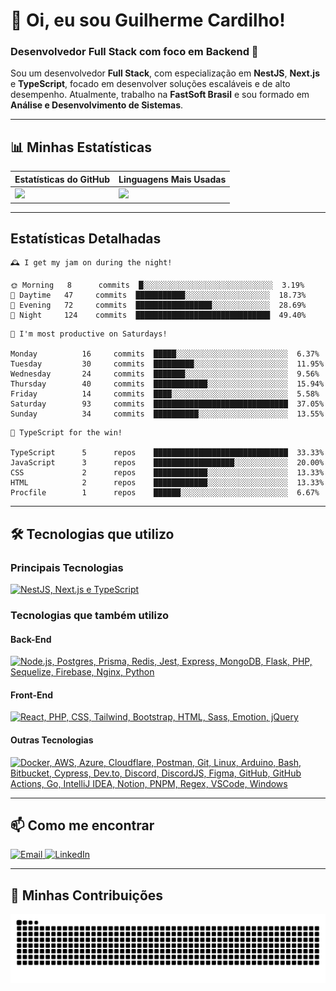 # 👋 Oi, eu sou Guilherme Cardilho!

### Desenvolvedor Full Stack com foco em Backend 🚀

Sou um desenvolvedor **Full Stack**, com especialização em **NestJS**, **Next.js** e **TypeScript**, focado em desenvolver soluções escaláveis e de alto desempenho. Atualmente, trabalho na **FastSoft Brasil** e sou formado em **Análise e Desenvolvimento de Sistemas**.

---

## 📊 Minhas Estatísticas

| Estatísticas do GitHub | Linguagens Mais Usadas |
|------------------------|------------------------|
| <img src="https://github-readme-stats-azure-kappa.vercel.app/api?username=guicardilho&locale=pt-BR&hide_rank=true&rank_icon=github&show_icons=true&include_all_commits=true&hide=stars,issues,contribs&show=prs_merged&api_domain=https://github-readme-stats-azure-kappa.vercel.app&theme=dark" width="650"/> | <img src="https://github-readme-stats.vercel.app/api/top-langs/?username=guicardilho&layout=compact&theme=dark&include_all_commits=true&locale=pt-BR" width="340"/> |


---

## Estatísticas Detalhadas

<!-- README-STATS:START -->

```
🕰️ I get my jam on during the night!

🌞 Morning  	8      commits	█░░░░░░░░░░░░░░░░░░░░░░░░░░░░░	3.19%
🌆 Daytime  	47     commits	███████████░░░░░░░░░░░░░░░░░░░	18.73%
🌃 Evening  	72     commits	█████████████████░░░░░░░░░░░░░	28.69%
🌙 Night    	124    commits	██████████████████████████████	49.40%
```

```
📅 I'm most productive on Saturdays!

Monday      	16     commits	█████░░░░░░░░░░░░░░░░░░░░░░░░░	6.37%
Tuesday     	30     commits	█████████░░░░░░░░░░░░░░░░░░░░░	11.95%
Wednesday   	24     commits	███████░░░░░░░░░░░░░░░░░░░░░░░	9.56%
Thursday    	40     commits	████████████░░░░░░░░░░░░░░░░░░	15.94%
Friday      	14     commits	████░░░░░░░░░░░░░░░░░░░░░░░░░░	5.58%
Saturday    	93     commits	██████████████████████████████	37.05%
Sunday      	34     commits	██████████░░░░░░░░░░░░░░░░░░░░	13.55%
```

```
🧪 TypeScript for the win!

TypeScript  	5      repos	██████████████████████████████	33.33%
JavaScript  	3      repos	██████████████████░░░░░░░░░░░░	20.00%
CSS         	2      repos	████████████░░░░░░░░░░░░░░░░░░	13.33%
HTML        	2      repos	████████████░░░░░░░░░░░░░░░░░░	13.33%
Procfile    	1      repos	██████░░░░░░░░░░░░░░░░░░░░░░░░	6.67%
```

<!-- README-STATS:END -->

---

## 🛠️ Tecnologias que utilizo

### **Principais Tecnologias**
[![NestJS, Next.js e TypeScript](https://skillicons.dev/icons?i=nestjs,nextjs,typescript&theme=dark)](https://skillicons.dev)

### **Tecnologias que também utilizo**

#### **Back-End**
[![Node.js, Postgres, Prisma, Redis, Jest, Express, MongoDB, Flask, PHP, Sequelize, Firebase, Nginx, Python](https://skillicons.dev/icons?i=nodejs,postgres,prisma,redis,jest,express,mongodb,flask,php,sequelize,firebase,nginx,py&theme=dark)](https://skillicons.dev)

#### **Front-End**
[![React, PHP, CSS, Tailwind, Bootstrap, HTML, Sass, Emotion, jQuery](https://skillicons.dev/icons?i=react,php,css,tailwind,bootstrap,html,sass,emotion,jquery&theme=dark)](https://skillicons.dev)

#### **Outras Tecnologias**
[![Docker, AWS, Azure, Cloudflare, Postman, Git, Linux, Arduino, Bash, Bitbucket, Cypress, Dev.to, Discord, DiscordJS, Figma, GitHub, GitHub Actions, Go, IntelliJ IDEA, Notion, PNPM, Regex, VSCode, Windows](https://skillicons.dev/icons?i=docker,aws,azure,cloudflare,postman,git,linux,arduino,bash,bitbucket,cypress,devto,discord,discordjs,figma,github,githubactions,go,idea,notion,pnpm,regex,vscode,windows&theme=dark)](https://skillicons.dev)

---

## 📫 Como me encontrar

<p align="start">
  <a href="mailto:gui_cardilho@hotmail.com">
    <img src="https://img.shields.io/badge/-Email-%23333?style=for-the-badge&logo=gmail&logoColor=white" alt="Email">
  </a>
  <a href="https://www.linkedin.com/in/guilherme-cardilho" target="_blank">
    <img src="https://img.shields.io/badge/-LinkedIn-%230077B5?style=for-the-badge&logo=linkedin&logoColor=white" alt="LinkedIn">
  </a>
</p>

---

## 🐍 Minhas Contribuições

<picture>
  <source media="(prefers-color-scheme: dark)" srcset="https://raw.githubusercontent.com/GuiCardilho/GuiCardilho/output/github-snake-dark.svg" />
  <source media="(prefers-color-scheme: light)" srcset="https://raw.githubusercontent.com/GuiCardilho/GuiCardilho/output/github-snake.svg" />
  <img alt="github-snake" src="https://raw.githubusercontent.com/GuiCardilho/GuiCardilho/output/github-snake.svg" />
</picture>
